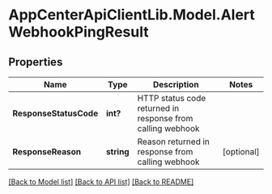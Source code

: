 # AppCenterApiClientLib.Model.AlertWebhookPingResult
## Properties

Name | Type | Description | Notes
------------ | ------------- | ------------- | -------------
**ResponseStatusCode** | **int?** | HTTP status code returned in response from calling webhook | 
**ResponseReason** | **string** | Reason returned in response from calling webhook | [optional] 

[[Back to Model list]](../README.md#documentation-for-models) [[Back to API list]](../README.md#documentation-for-api-endpoints) [[Back to README]](../README.md)

